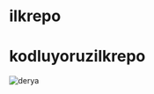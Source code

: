 ﻿# ilkrepo
# kodluyoruzilkrepo
![derya](https://github.com/user-attachments/assets/32ba6839-4090-4027-bfb3-f97a8445d3bb)
